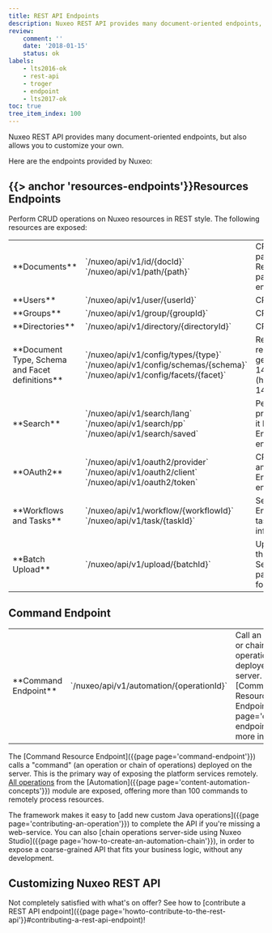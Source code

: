 ```yaml
---
title: REST API Endpoints
description: Nuxeo REST API provides many document-oriented endpoints, but also allows you to customize your own. This page lists all the endpoints provided by Nuxeo.
review:
    comment: ''
    date: '2018-01-15'
    status: ok
labels:
    - lts2016-ok
    - rest-api
    - troger
    - endpoint
    - lts2017-ok
toc: true
tree_item_index: 100
---
```


Nuxeo REST API provides many document-oriented endpoints, but also allows you to customize your own.

Here are the endpoints provided by Nuxeo:

## {{> anchor 'resources-endpoints'}}Resources Endpoints

Perform CRUD operations on Nuxeo resources in REST style. The following resources are exposed:

<div class="table-scroll">
  <table class="hover">
    <tbody>
      <tr>
        <td class="small-3">**Documents**</td>
        <td class="small-3">
          `/nuxeo/api/v1/id/{docId}`
          `/nuxeo/api/v1/path/{path}`
        </td>
        <td  class="small-6">
          CRUD on documents including paginated search
          (See [Document Resources Endpoints]({{page page='document-resources-endpoints'}}))
        </td>
      </tr>
      <tr>
        <td class="small-3">**Users**</td>
        <td class="small-3">
          `/nuxeo/api/v1/user/{userId}`
        </td>
        <td class="small-6">CRUD on users</td>
      </tr>
      <tr>
        <td class="small-3">**Groups**</td>
        <td class="small-3">
          `/nuxeo/api/v1/group/{groupId}`
        </td>
        <td class="small-6">CRUD on user groups</td>
      </tr>
      <tr>
        <td class="small-3">**Directories**</td>
        <td class="small-3">
          `/nuxeo/api/v1/directory/{directoryId}`
        </td>
        <td class="small-6">CRUD on directories</td>
      </tr>
      <tr>
        <td class="small-3">**Document Type, Schema and Facet definitions**</td>
        <td class="small-3">
          `/nuxeo/api/v1/config/types/{type}`<br/>
          `/nuxeo/api/v1/config/schemas/{schema}`<br/>
          `/nuxeo/api/v1/config/facets/{facet}`
        </td>
        <td class="small-6">
          Remote introspection of the repository structure, automated form generation, etc. See [ticket NXP-14114](https://jira.nuxeo.com/browse/NXP-14114) for more information.
        </td>
      </tr>
      <tr>
        <td class="small-3">**Search**</td>
        <td class="small-3">
          `/nuxeo/api/v1/search/lang`<br/>
          `/nuxeo/api/v1/search/pp`<br/>
          `/nuxeo/api/v1/search/saved`
        </td>
        <td class="small-6">
          Perform search by query or page provider, store search and reproduce it later. See [Search Resource Endpoint]({{page page='search-endpoints'}}) for more information.
        </td>
      </tr>
      <tr>
        <td class="small-3">**OAuth2**</td>
        <td class="small-3">
          `/nuxeo/api/v1/oauth2/provider`<br/>
          `/nuxeo/api/v1/oauth2/client`<br/>
          `/nuxeo/api/v1/oauth2/token`
        </td>
        <td class="small-6">
          CRUD on OAuth2 providers, clients and tokens. See [OAuth2 Resource Endpoint]({{page page='oauth2-endpoint'}}) for more information.</td>
      </tr>
      <tr>
        <td class="small-3">**Workflows and Tasks**</td>
        <td class="small-3">
          `/nuxeo/api/v1/workflow/{workflowId}`<br/>
          `/nuxeo/api/v1/task/{taskId}`
        </td>
        <td class="small-6">See [Workflow and Task Resources Endpoints]({{page page='workflow-task-endpoints'}}) for more information.</td>
      </tr>
      <tr>
        <td class="small-3">**Batch Upload**</td>
        <td class="small-3">
          `/nuxeo/api/v1/upload/{batchId}`
        </td>
        <td class="small-6">
          Upload a set of files before using them in a transactional operation. See [Batch Upload Endpoint]({{page page='batch-upload-endpoint'}}) for more information.
        </td>
      </tr>
    </tbody>
  </table>
</div>

## Command Endpoint

<div class="table-scroll">
  <table class="hover">
    <tbody>
      <tr>
        <td class="small-3">**Command Endpoint**</td>
        <td class="small-3">
          `/nuxeo/api/v1/automation/{operationId}`
        </td>
        <td  class="small-6">
          Call an operation or chain of operations deployed on the server. See [Command Resource Endpoint]({{page page='command-endpoint'}}) for more information.
        </td>
      </tr>
    </tbody>
  </table>
</div>

The [Command Resource Endpoint]({{page page='command-endpoint'}}) calls a "command" (an operation or chain of operations) deployed on the server. This is the primary way of exposing the platform services remotely. [All operations](http://nuxeo.github.io/api-playground/#/commands) from the [Automation]({{page page='content-automation-concepts'}}) module are exposed, offering more than 100 commands to remotely process resources.

The framework makes it easy to [add new custom Java operations]({{page page='contributing-an-operation'}}) to complete the API if you're missing a web-service. You can also [chain operations server-side using Nuxeo Studio]({{page page='how-to-create-an-automation-chain'}}), in order to expose a coarse-grained API that fits your business logic, without any development.

## Customizing Nuxeo REST API

Not completely satisfied with what's on offer? See how to [contribute a REST API endpoint]({{page page='howto-contribute-to-the-rest-api'}}#contributing-a-rest-api-endpoint)!
